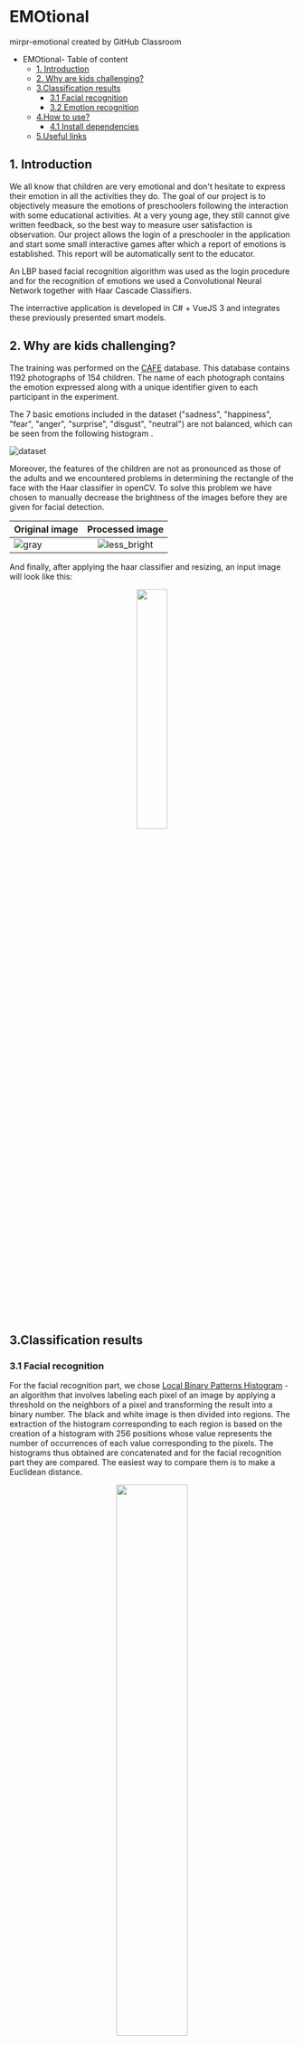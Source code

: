 # EMOtional

mirpr-emotional created by GitHub Classroom
- EMOtional- Table of content
  * [1. Introduction](#introduction)
  * [2. Why are kids challenging?](#why-are-kids-challenging)
  * [3.Classification results](#classification-results)
    + [3.1 Facial recognition](#facial-recognition)
    + [3.2 Emotion recognition](#emotion-recognition)
  * [4.How to use?](#how-to-use)
    + [4.1 Install dependencies](#install-dependencies)
  * [5.Useful links](#5useful-links)


<a name="introduction"/>

## 1. Introduction
We all know that children are very emotional and don't hesitate to express their emotion in all the activities they do. The goal of our project is to objectively measure the emotions of preschoolers
following the interaction with some educational activities. At a very young age, they still cannot give written feedback, so the best way to measure user satisfaction is observation.
Our project allows the login of a preschooler in the application and start some small interactive games after which a report of emotions is established. This report will be automatically sent to the educator.

An LBP based facial recognition algorithm was used as the login procedure and for the recognition of emotions we used a Convolutional Neural Network together with Haar Cascade Classifiers. 

The interractive application is developed in C# + VueJS 3 and integrates these previously presented smart models.

<a name="why-are-kids-challenging"/>

## 2. Why are kids challenging?

The training was performed on the [CAFE](https://nyu.databrary.org/volume/30) database. This database contains 1192 photographs of 154 children. The name of each photograph contains the emotion expressed along with a unique identifier given to each participant in the experiment.

The 7 basic emotions included in the dataset ("sadness", "happiness", "fear", "anger", "surprise", "disgust", "neutral") are not balanced, which can be seen from the following histogram .

![dataset](https://user-images.githubusercontent.com/79506808/145709101-30a54680-f3c0-4b70-872e-1bec3ce57b1f.png)


Moreover, the features of the children are not as pronounced as those of the adults and we encountered problems in determining the rectangle of the face with the Haar classifier in openCV.  To solve this problem we have chosen to manually decrease the brightness of the images before they are given for facial detection.


|Original image | Processed image|
| ------------- |:-------------:| 
|  ![gray](https://user-images.githubusercontent.com/79506808/145712463-c4f1a25a-6779-43ce-a6af-fbede4babc5a.png)      |![less_bright](https://user-images.githubusercontent.com/79506808/145712464-4c75da50-faa7-43ca-b634-bac2382c2ae7.png) |

And finally, after applying the haar classifier and resizing, an input image will look like this:
<p align="center" width="100%">
    <img width="33%" src="https://user-images.githubusercontent.com/79506808/145712811-769e90f6-b5a5-4a12-87a5-ee979af9c508.png">
</p>


<a name="classification-results"/>

## 3.Classification results

<a name="facial-recognition"/>

### 3.1 Facial recognition


For the facial recognition part, we chose [Local Binary Patterns Histogram](https://towardsdatascience.com/face-recognition-how-lbph-works-90ec258c3d6b) - an algorithm that involves labeling each pixel of an image by applying a threshold on the neighbors of a pixel and transforming the result into a binary number. The black and white image is then divided into regions. The extraction of the histogram corresponding to each region is based on the creation of a histogram with 256 positions whose value represents the number of occurrences of each value corresponding to the pixels. The histograms thus obtained are concatenated and for the facial recognition part they are compared. The easiest way to compare them is to make a Euclidean distance. 

<p align="center" width="100%">
    <img width="50%" src="https://user-images.githubusercontent.com/79506808/145713887-18a83553-f390-472c-b807-e641a5c1bd7e.png">
</p>


<a name="emotion-recognition"/>

### 3.2 Emotion recognition

To detect emotions we chose to use a CNN with the following architecture that receives as input each image processed and resized to 64x64 pixels :
<p align="center" width="100%">
    <img width="50%" src="https://user-images.githubusercontent.com/79506808/145714090-c8e77fdf-394b-40c5-9d30-80596efd049d.png">
</p>

Unfortunately, the results are not satisfactory enough, although in the last training we added Early Stopping to prevent overfitting.

|Accuracy metrics| Loss|Confusion matrix|
| ------------- |:-------------:| -------------|
|![new_acc](https://user-images.githubusercontent.com/79506808/145714415-194e0687-f5f4-4cbc-8287-62f812a6d927.png)|![loss2](https://user-images.githubusercontent.com/79506808/145714461-88eb726d-4438-4067-af2c-d061f4df63c9.jpg)|![confusion](https://user-images.githubusercontent.com/79506808/145714578-edc585a1-fea2-4d4f-9d69-15bc2d2f98a0.png)


<a name="how-to-use"/>

## 4.How to use?

<a name="install-dependencies"/>

### 4.1 Install dependencies

* numpy
* opencv
* tensorflow
* keras
* skimage

### 4.2 Application flow

After the child/ educator starts the application, a gif appears on the screen to keep the child's attention.

<p align="center" width="100%">
    <img width="70%" src="https://user-images.githubusercontent.com/79506808/145726613-348d08f1-ec53-4d7a-b0c7-f4dd4dc973d8.png">
</p>

After successful authentication, the application sends you to the main page. To the left of the main window is a list of options that contain links to interactive games

<p align="center" width="100%">
    <img width="70%" src="https://user-images.githubusercontent.com/79506808/145726789-b4119994-8140-4902-994a-2a9849565611.png">
</p>

As the child interacts with an activity, screenshots are sent back every few seconds and the predominant emotion returns. At the end of the activity a diagram is made from these emotions and it will be exported to the educator.



<a name="useful-links"/>

## 5.Useful links

1. [Emotion Detection Using OpenCV and Keras](https://medium.com/swlh/emotion-detection-using-opencv-and-keras-771260bbd7f7)
2. [Haar Cascades for Object Detection](https://www.geeksforgeeks.org/python-haar-cascades-for-object-detection/)
3. [Face Detection with HAAR Cascade](https://machinelearningknowledge.ai/face-detection-with-haar-cascade-in-opencv-python/)
4. [Understanding LBPH Algorithm](https://towardsdatascience.com/face-recognition-how-lbph-works-90ec258c3d6b)
5. [Local Binary Pattern](https://scikit-image.org/docs/dev/auto_examples/features_detection/plot_local_binary_pattern.html)
6. [LBPH algorithm for Face Recognition](https://iq.opengenus.org/lbph-algorithm-for-face-recognition/)
7. [Python integration](https://towardsdatascience.com/power-your-windows-app-with-ai-connect-c-application-with-python-model-c5f100ebc1fc)
8. [Vue JS](https://vuejs.org/v2/guide/)
9. [Entity framework](https://docs.microsoft.com/en-us/aspnet/mvc/overview/older-versions-1/models-data/creating-model-classes-with-the-entity-framework-cs)
